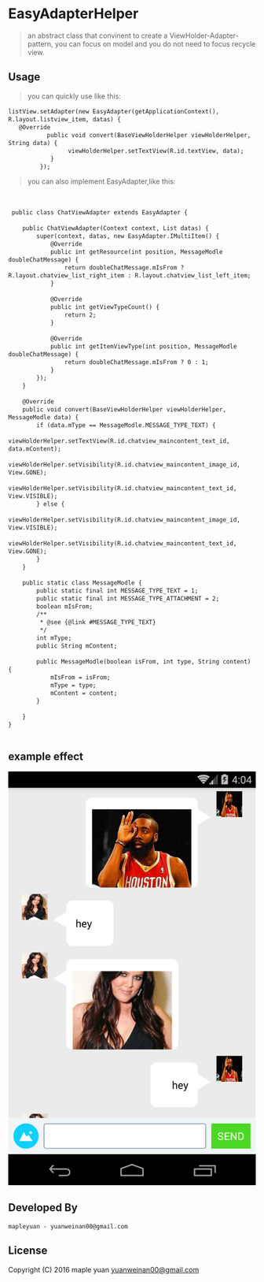 EasyAdapterHelper
============
>an abstract class that convinent to create a ViewHolder-Adapter-pattern, you can 
focus on model and you do not need to focus recycle view. 

Usage
------------

>you can quickly use like this:

<pre><code>listView.setAdapter(new EasyAdapter<String, BaseViewHolderHelper>(getApplicationContext(), R.layout.listview_item, datas) {
   @Override
           public void convert(BaseViewHolderHelper viewHolderHelper, String data) {
                 viewHolderHelper.setTextView(R.id.textView, data);
            }
         });
</code></pre>

>you can also implement EasyAdapter,like this:
 <pre><code>
 
 public class ChatViewAdapter extends EasyAdapter<ChatViewAdapter.MessageModle, BaseViewHolderHelper> {

    public ChatViewAdapter(Context context, List<MessageModle> datas) {
        super(context, datas, new EasyAdapter.IMultiItem<MessageModle>() {
            @Override
            public int getResource(int position, MessageModle doubleChatMessage) {
                return doubleChatMessage.mIsFrom ? R.layout.chatview_list_right_item : R.layout.chatview_list_left_item;
            }

            @Override
            public int getViewTypeCount() {
                return 2;
            }

            @Override
            public int getItemViewType(int position, MessageModle doubleChatMessage) {
                return doubleChatMessage.mIsFrom ? 0 : 1;
            }
        });
    }

    @Override
    public void convert(BaseViewHolderHelper viewHolderHelper, MessageModle data) {
        if (data.mType == MessageModle.MESSAGE_TYPE_TEXT) {
            viewHolderHelper.setTextView(R.id.chatview_maincontent_text_id, data.mContent);
            viewHolderHelper.setVisibility(R.id.chatview_maincontent_image_id, View.GONE);
            viewHolderHelper.setVisibility(R.id.chatview_maincontent_text_id, View.VISIBLE);
        } else {
            viewHolderHelper.setVisibility(R.id.chatview_maincontent_image_id, View.VISIBLE);
            viewHolderHelper.setVisibility(R.id.chatview_maincontent_text_id, View.GONE);
        }
    }

    public static class MessageModle {
        public static final int MESSAGE_TYPE_TEXT = 1;
        public static final int MESSAGE_TYPE_ATTACHMENT = 2;
        boolean mIsFrom;
        /**
         * @see {@link #MESSAGE_TYPE_TEXT}
         */
        int mType;
        public String mContent;

        public MessageModle(boolean isFrom, int type, String content) {
            mIsFrom = isFrom;
            mType = type;
            mContent = content;
        }

    }
}
 </code></pre>

example effect
-------------
![image](https://github.com/mapleyuan/EasyAdapterHelper/blob/master/screenshot/example_effect.png)

Developed By
-------------

    mapleyuan - yuanweinan00@gmail.com

License
-------------

Copyright (C) 2016 maple yuan <yuanweinan00@gmail.com>

